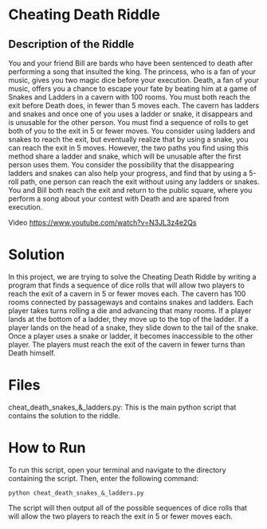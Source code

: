 
# Cheating Death Riddle




## Description of the Riddle

You and your friend Bill are bards who have been sentenced to death after performing a song that insulted the king. The princess, who is a fan of your music, gives you two magic dice before your execution. Death, a fan of your music, offers you a chance to escape your fate by beating him at a game of Snakes and Ladders in a cavern with 100 rooms. You must both reach the exit before Death does, in fewer than 5 moves each. The cavern has ladders and snakes and once one of you uses a ladder or snake, it disappears and is unusable for the other person. You must find a sequence of rolls to get both of you to the exit in 5 or fewer moves. You consider using ladders and snakes to reach the exit, but eventually realize that by using a snake, you can reach the exit in 5 moves. However, the two paths you find using this method share a ladder and snake, which will be unusable after the first person uses them. You consider the possibility that the disappearing ladders and snakes can also help your progress, and find that by using a 5-roll path, one person can reach the exit without using any ladders or snakes. You and Bill both reach the exit and return to the public square, where you perform a song about your contest with Death and are spared from execution.

Video https://www.youtube.com/watch?v=N3JL3z4e2Qs
# Solution
In this project, we are trying to solve the Cheating Death Riddle by writing a program that finds a sequence of dice rolls that will allow two players to reach the exit of a cavern in 5 or fewer moves each. The cavern has 100 rooms connected by passageways and contains snakes and ladders. Each player takes turns rolling a die and advancing that many rooms. If a player lands at the bottom of a ladder, they move up to the top of the ladder. If a player lands on the head of a snake, they slide down to the tail of the snake. Once a player uses a snake or ladder, it becomes inaccessible to the other player. The players must reach the exit of the cavern in fewer turns than Death himself.

# Files
cheat_death_snakes_&_ladders.py: This is the main python script that contains the solution to the riddle.
# How to Run
To run this script, open your terminal and navigate to the directory containing the script. Then, enter the following command:

    python cheat_death_snakes_&_ladders.py
The script will then output all of the possible sequences of dice rolls that will allow the two players to reach the exit in 5 or fewer moves each.